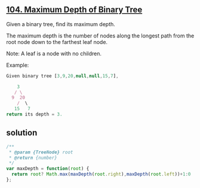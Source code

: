 ## [104. Maximum Depth of Binary Tree](https://leetcode.com/problems/maximum-depth-of-binary-tree/)
Given a binary tree, find its maximum depth.

The maximum depth is the number of nodes along the longest path from the root node down to the farthest leaf node.

Note: A leaf is a node with no children.

Example:
```js
Given binary tree [3,9,20,null,null,15,7],

    3
   / \
  9  20
    /  \
   15   7
return its depth = 3.
```
## solution

```js
/**
 * @param {TreeNode} root
 * @return {number}
 */
var maxDepth = function(root) {
  return root? Math.max(maxDepth(root.right),maxDepth(root.left))+1:0
};
```
